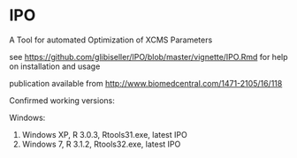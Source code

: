 # IPO
A Tool for automated Optimization of XCMS Parameters

see https://github.com/glibiseller/IPO/blob/master/vignette/IPO.Rmd for help on installation and usage

publication available from http://www.biomedcentral.com/1471-2105/16/118

Confirmed working versions:


Windows:  
1) Windows XP, R 3.0.3, Rtools31.exe, latest IPO  
2) Windows  7, R 3.1.2, Rtools32.exe, latest IPO 
